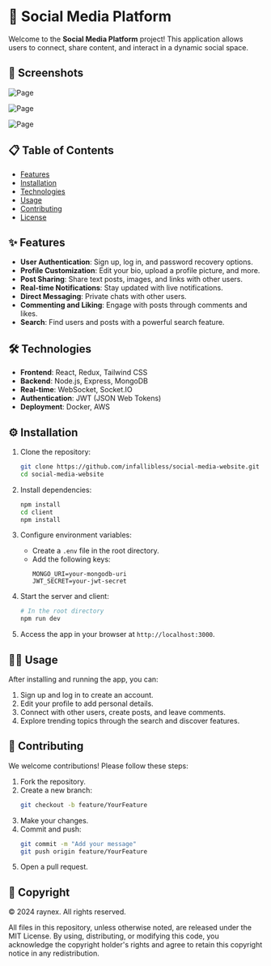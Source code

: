
# 📱 Social Media Platform

Welcome to the **Social Media Platform** project! This application allows users to connect, share content, and interact in a dynamic social space.

## 📸 Screenshots

![Page](https://cdn.discordapp.com/attachments/1289933054676303894/1300872614914556055/image.png?ex=67226b88&is=67211a08&hm=ce76d40800eeff7e4a2b4069576142542f0140d80e0dec645b4c570603ef0867&)

![Page](https://cdn.discordapp.com/attachments/1289933054676303894/1300872665879548017/image.png?ex=67226b94&is=67211a14&hm=66771eb75b76ba26aad46f31a4e2d8a189216466039e5d8ff2a2f90daf2a5bf7&)

![Page](https://cdn.discordapp.com/attachments/1289933054676303894/1300872768367366164/image.png?ex=67226bad&is=67211a2d&hm=7c3b71fec4b4ffb4224b0a4c570fa9a7cb6ee78cec63842e3107a23d49c725af&)

## 📋 Table of Contents

- [Features](#features)
- [Installation](#installation)
- [Technologies](#technologies)
- [Usage](#usage)
- [Contributing](#contributing)
- [License](#license)

## ✨ Features

- **User Authentication**: Sign up, log in, and password recovery options.
- **Profile Customization**: Edit your bio, upload a profile picture, and more.
- **Post Sharing**: Share text posts, images, and links with other users.
- **Real-time Notifications**: Stay updated with live notifications.
- **Direct Messaging**: Private chats with other users.
- **Commenting and Liking**: Engage with posts through comments and likes.
- **Search**: Find users and posts with a powerful search feature.

## 🛠️ Technologies

- **Frontend**: React, Redux, Tailwind CSS
- **Backend**: Node.js, Express, MongoDB
- **Real-time**: WebSocket, Socket.IO
- **Authentication**: JWT (JSON Web Tokens)
- **Deployment**: Docker, AWS

## ⚙️ Installation

1. Clone the repository:
   ```bash
   git clone https://github.com/infallibless/social-media-website.git
   cd social-media-website
   ```

2. Install dependencies:
   ```bash
   npm install
   cd client
   npm install
   ```

3. Configure environment variables:
   - Create a `.env` file in the root directory.
   - Add the following keys:
     ```plaintext
     MONGO_URI=your-mongodb-uri
     JWT_SECRET=your-jwt-secret
     ```

4. Start the server and client:
   ```bash
   # In the root directory
   npm run dev
   ```

5. Access the app in your browser at `http://localhost:3000`.

## 🧑‍💻 Usage

After installing and running the app, you can:
1. Sign up and log in to create an account.
2. Edit your profile to add personal details.
3. Connect with other users, create posts, and leave comments.
4. Explore trending topics through the search and discover features.

## 🤝 Contributing

We welcome contributions! Please follow these steps:
1. Fork the repository.
2. Create a new branch:
   ```bash
   git checkout -b feature/YourFeature
   ```
3. Make your changes.
4. Commit and push:
   ```bash
   git commit -m "Add your message"
   git push origin feature/YourFeature
   ```
5. Open a pull request.

## 📜 Copyright

© 2024 raynex. All rights reserved.

All files in this repository, unless otherwise noted, are released under the MIT License. By using, distributing, or modifying this code, you acknowledge the copyright holder's rights and agree to retain this copyright notice in any redistribution.
